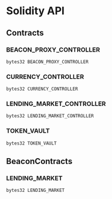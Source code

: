 # Solidity API

## Contracts

### BEACON_PROXY_CONTROLLER

```solidity
bytes32 BEACON_PROXY_CONTROLLER
```

### CURRENCY_CONTROLLER

```solidity
bytes32 CURRENCY_CONTROLLER
```

### LENDING_MARKET_CONTROLLER

```solidity
bytes32 LENDING_MARKET_CONTROLLER
```

### TOKEN_VAULT

```solidity
bytes32 TOKEN_VAULT
```

## BeaconContracts

### LENDING_MARKET

```solidity
bytes32 LENDING_MARKET
```

